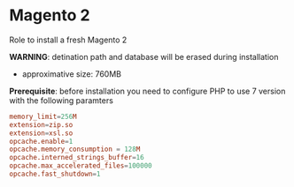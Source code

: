 # Magento 2

Role to install a fresh Magento 2

**WARNING**: detination path and database will be erased during installation

* approximative size: 760MB

**Prerequisite**: before installation you need to configure PHP to use 7 version with the following paramters

```conf
memory_limit=256M
extension=zip.so
extension=xsl.so
opcache.enable=1
opcache.memory_consumption = 128M
opcache.interned_strings_buffer=16
opcache.max_accelerated_files=100000
opcache.fast_shutdown=1
```
